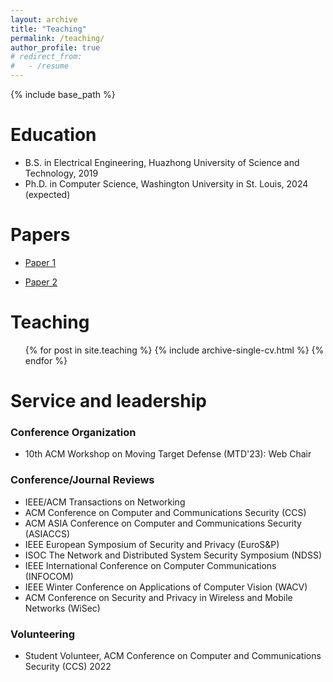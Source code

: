 ```yaml
---
layout: archive
title: "Teaching"
permalink: /teaching/
author_profile: true
# redirect_from:
#   - /resume
---
```


{% include base_path %}


Education
======
* B.S. in Electrical Engineering, Huazhong University of Science and Technology, 2019
* Ph.D. in Computer Science, Washington University in St. Louis, 2024 (expected)

<!-- Publications
======
  <ul>{% for post in site.publications %}
    {% include archive-single-cv.html %}
  {% endfor %}</ul> -->

Papers
======
* [Paper 1](https://www.ssssss)

* [Paper 2](sss)
  
Teaching
======
  <ul>{% for post in site.teaching %}
    {% include archive-single-cv.html %}
  {% endfor %}</ul>
  
Service and leadership
======
### Conference Organization
* 10th ACM Workshop on Moving Target Defense (MTD'23): Web Chair

### Conference/Journal Reviews
* IEEE/ACM Transactions on Networking
* ACM Conference on Computer and Communications Security (CCS)
* ACM ASIA Conference on Computer and Communications Security (ASIACCS)
* IEEE European Symposium of Security and Privacy (EuroS&P)
* ISOC The Network and Distributed System Security Symposium (NDSS)
* IEEE International Conference on Computer Communications (INFOCOM)
* IEEE Winter Conference on Applications of Computer Vision (WACV)
* ACM Conference on Security and Privacy in Wireless and Mobile Networks (WiSec)

### Volunteering
* Student Volunteer, ACM Conference on Computer and Communications Security (CCS) 2022
